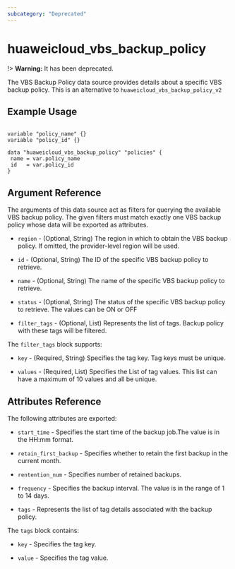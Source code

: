 ```yaml
---
subcategory: "Deprecated"
---
```


# huaweicloud\_vbs\_backup\_policy

!> **Warning:** It has been deprecated.

The VBS Backup Policy data source provides details about a specific VBS backup policy.
This is an alternative to `huaweicloud_vbs_backup_policy_v2`

## Example Usage

 ```hcl

variable "policy_name" {}
variable "policy_id" {}

data "huaweicloud_vbs_backup_policy" "policies" {
  name = var.policy_name
  id   = var.policy_id
}
 ```

## Argument Reference

The arguments of this data source act as filters for querying the available VBS backup policy.
The given filters must match exactly one VBS backup policy whose data will be exported as attributes.

* `region` - (Optional, String) The region in which to obtain the VBS backup policy. If omitted, the provider-level region will be used.

* `id` - (Optional, String) The ID of the specific VBS backup policy to retrieve.

* `name` - (Optional, String) The name of the specific VBS backup policy to retrieve.

* `status` - (Optional, String) The status of the specific VBS backup policy to retrieve. The values can be ON or OFF

* `filter_tags` - (Optional, List) Represents the list of tags. Backup policy with these tags will be filtered.

The `filter_tags` block supports:

* `key` - (Required, String) Specifies the tag key. Tag keys must be unique.

* `values` - (Required, List) Specifies the List of tag values. This list can have a maximum of 10 values and all be unique.

## Attributes Reference

The following attributes are exported:

* `start_time` - Specifies the start time of the backup job.The value is in the HH:mm format.                                                         

* `retain_first_backup` - Specifies whether to retain the first backup in the current month. 

* `rentention_num` - Specifies number of retained backups.

* `frequency` - Specifies the backup interval. The value is in the range of 1 to 14 days.

* `tags` - Represents the list of tag details associated with the backup policy.

The `tags` block contains:

* `key` - Specifies the tag key. 

* `value` - Specifies the tag value. 
